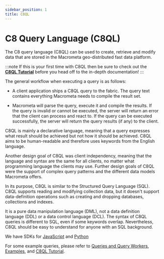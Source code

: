 ```yaml
---
sidebar_position: 1
title: C8QL
---
```


# C8 Query Language (C8QL)

The C8 query language (C8QL) can be used to create, retrieve and modify data that are stored in the Macrometa geo-distributed fast data platform.

:::note
If this is your first time with C8QL then be sure to check out the [**C8QL Tutorial**](c8ql-tutorial.md) before you head off to the in-depth documentation!
:::

The general workflow when executing a query is as follows:

- A client application ships a C8QL query to the fabric. The query text contains everything Macrometa needs to compile the result set.

- Macrometa will parse the query, execute it and compile the results. If the query is invalid or cannot be executed, the server will return an error that the client can process and react to. If the query can be executed successfully, the server will return the query results (if any) to the client.

C8QL is mainly a declarative language, meaning that a query expresses what result should be achieved but not how it should be achieved. C8QL aims to be human-readable and therefore uses keywords from the English language.

Another design goal of C8QL was client independency, meaning that the language and syntax are the same for all clients, no matter what programming language the clients may use.  Further design goals of C8QL were the support of complex query patterns and the different data models Macrometa offers.

In its purpose, C8QL is similar to the Structured Query Language (SQL). C8QL supports reading and modifying collection data, but it doesn't support data-definition operations such as creating and dropping databases, collections and indexes.

It is a pure data manipulation language (DML), not a data definition language (DDL) or a data control language (DCL). The syntax of C8QL queries is different to SQL, even if some keywords overlap. Nevertheless, C8QL should be easy to understand for anyone with an SQL background.

We have SDKs for [JavaScript](https://github.com/Macrometacorp/jsC8) and [Python](https://github.com/Macrometacorp/pyC8)

For some example queries, please refer to [Queries and Query Workers](../queryworkers/index.md), [Examples](../c8ql/examples/), and [C8QL Tutorial](c8ql-tutorial.md).

